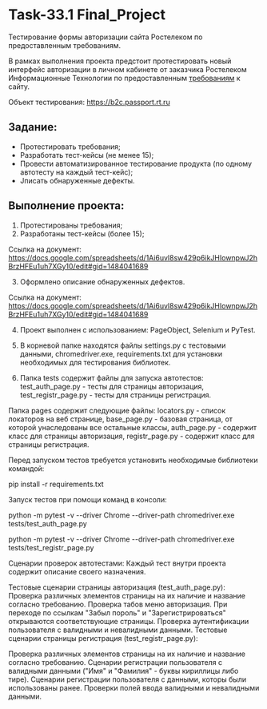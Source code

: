 # Task-33.1 Final_Project
Тестирование формы авторизации сайта Ростелеком по предоставленным требованиям.

В рамках выполнения проекта предстоит протестировать новый интерфейс авторизации в личном кабинете от заказчика Ростелеком Информационные Технологии по предоставленным [требованиям](https://docs.google.com/document/d/1CF79p-e0BSFQXz4yn7LKZdMLWWu57gKTyMCwMZdys7I/edit?usp=sharing) к сайту.

Объект тестирования: https://b2c.passport.rt.ru


## Задание:
- Протестировать требования;
- Разработать тест-кейсы (не менее 15);
- Провести автоматизированное тестирование продукта (по одному автотесту на каждый тест-кейс); 
- Jписать обнаруженные дефекты.

## Выполнение проекта:

1. Протестированы требования;
2. Разработаны  тест-кейсы (более 15);

Ссылка на документ: https://docs.google.com/spreadsheets/d/1Ai6uvl8sw429p6ikJHIownpwJ2hBrzHFEu1uh7XGy10/edit#gid=1484041689
   
3. Оформлено описание обнаруженных дефектов. 

Ссылка на документ: https://docs.google.com/spreadsheets/d/1Ai6uvl8sw429p6ikJHIownpwJ2hBrzHFEu1uh7XGy10/edit#gid=1484041689

4. Проект выполнен с использованием: PageObject, Selenium и PyTest.

5. В корневой папке находятся файлы settings.py с тестовыми данными, chromedriver.exe, requirements.txt для установки необходимых для тестирования библиотек.

6. Папка tests содержит файлы для запуска автотестов: test_auth_page.py - тесты для страницы авторизация, test_registr_page.py - тесты для страницы регистрация.

Папка pages содержит следующие файлы: locators.py - список локаторов на веб странице, base_page.py - базовая страница, от которой унаследованы все остальные классы, auth_page.py - содержит класс для страницы авторизация, registr_page.py - содержит класс для страницы регистрация.

Перед запуском тестов требуется установить необходимые библиотеки командой:

pip install -r requirements.txt 

Запуск тестов при помощи команд в консоли:

python -m pytest -v --driver Chrome --driver-path chromedriver.exe tests/test_auth_page.py 

python -m pytest -v --driver Chrome --driver-path chromedriver.exe tests/test_registr_page.py 

Сценарии проверок автотестами: Каждый тест внутри проекта содержит описание своего назначения.

Тестовые сценарии страницы авторизация (test_auth_page.py):
Проверка различных элементов страницы на их наличие и название согласно требованию. Проверка табов меню авторизация. При переходе по ссылкам "Забыл пороль" и "Зарегистрироваться" открываются соответствующие страницы. Проверка аутентификации пользователя с валидными и невалидными данными. Тестовые сценарии страницы регистрация (test_registr_page.py):

Проверка различных элементов страницы на их наличие и название согласно требованию. Сценарии регистрации пользователя с валидными данными ("Имя" и "Фамилия" - буквы кириллицы либо тире). Сценарии регистрации пользователя с данными, которы были использованы ранее. Проверки полей ввода валидными и невалидными данными.
